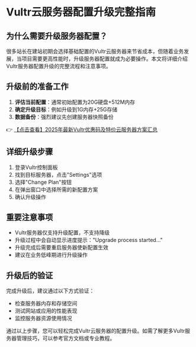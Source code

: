 # Vultr云服务器配置升级完整指南

## 为什么需要升级服务器配置？

很多站长在建站初期会选择基础配置的Vultr云服务器来节省成本，但随着业务发展，当项目需要更高性能时，升级服务器配置就成为必要操作。本文将详细介绍Vultr服务器配置升级的完整流程和注意事项。

## 升级前的准备工作

1. **评估当前配置**：通常初始配置为20G硬盘+512M内存
2. **确定升级目标**：例如升级到1G内存+25G存储
3. **数据备份**：强烈建议先创建服务器快照备份

👉 [【点击查看】2025年最新Vultr优惠码及特价云服务器方案汇总](https://bit.ly/VuLtr)

## 详细升级步骤

1. 登录Vultr控制面板
2. 找到目标服务器，点击"Settings"选项
3. 选择"Change Plan"按钮
4. 在弹出窗口中选择所需的新配置方案
5. 确认升级操作

## 重要注意事项

* Vultr服务器仅支持升级配置，不支持降级
* 升级过程中会自动显示进度提示："Upgrade process started..."
* 升级完成后需要重启服务器使新配置生效
* 建议在业务低峰期进行升级操作

## 升级后的验证

完成升级后，建议通过以下方式验证：
- 检查服务器内存和存储空间
- 测试网站或应用的性能表现
- 监控服务器资源使用情况

通过以上步骤，您可以轻松完成Vultr云服务器的配置升级。如需了解更多Vultr服务器管理技巧，可以参考官方文档或专业教程。